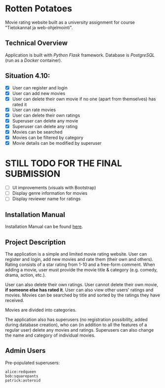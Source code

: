 # Rotten Potatoes

Movie rating website built as a university assignment for course "Tietokannat ja web-ohjelmointi".

## Technical Overview

Application is built with _Python Flask_ framework. Database is _PostgreSQL_ (run as a _Docker_ container).

## Situation 4.10:

- [x] User can register and login
- [x] User can add new movies
- [x] User can delete their own movie if no one (apart from themselves) has rated it
- [x] User can rate movies
- [x] User can delete their own ratings
- [x] Superuser can delete any movie
- [x] Superuser can delete any rating
- [x] Movies can be searched
- [x] Movies can be filtered by category
- [x] Movie details can be modified by superuser

# STILL TODO FOR THE FINAL SUBMISSION

- [ ] UI improvements (visuals with Bootstrap)
- [ ] Display genre information for movies
- [ ] Display reviewer name for ratings

## Installation Manual

Installation Manual can be found [here](./docs/installation_manual.md "Installation Manual").

## Project Description

The application is a simple and limited movie rating website. User can register and login, add new movies and rate them (their own and others). Rating consists of a star rating from 1-10 and a free-form comment. When adding a movie, user must provide the movie title & category (e.g. comedy, drama, action, etc.).

User can also delete their own ratings. User cannot delete their own movie, **if someone else has rated it**. User can also view other users' ratings and movies. Movies can be searched by title and sorted by the ratings they have received.

Movies are divided into categories.

The application also has superusers (no registration possibility, added during database creation), who can (in addition to all the features of a regular user) delete any movies and ratings. Superusers can also change the name and category of individual movies.

## Admin Users

Pre-populated superusers:

```
alice:redqueen
bob:squarepants
patrick:asteroid
```
